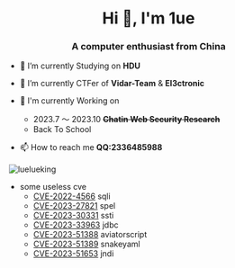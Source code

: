 <h1 align="center">Hi 👋, I'm 1ue</h1>
<h3 align="center">A computer enthusiast from China</h3>

- 🔭 I’m currently Studying on **HDU**

- 🌱 I’m currently CTFer of **Vidar-Team** & **El3ctronic**

- 🧐 I'm currently Working on
  -  2023.7 ～ 2023.10 **<s>Chatin Web Security Research</s>**
  -  Back To School

- 📫 How to reach me **QQ:2336485988**

  

<p align="left">

<p>&nbsp;<img align="center" src="https://github-readme-stats.vercel.app/api?username=luelueking&show_icons=true&locale=en" alt="luelueking" /></p>


- some useless cve
  - [CVE-2022-4566](https://www.cve.org/CVERecord?id=CVE-2022-4566) sqli
  - [CVE-2023-27821](https://cve.report/CVE-2023-27821) spel
  - [CVE-2023-30331](https://nvd.nist.gov/vuln/detail/CVE-2023-30331) ssti
  - [CVE-2023-33963](https://github.com/dataease/dataease/security/advisories/GHSA-m26j-gh4m-xh9f) jdbc
  - [CVE-2023-51388](https://github.com/dromara/hertzbeat/security/advisories/GHSA-mcqg-gqxr-hqgj) aviatorscript
  - [CVE-2023-51389](https://github.com/dromara/hertzbeat/security/advisories/GHSA-rmvr-9p5x-mm96) snakeyaml
  - [CVE-2023-51653](https://github.com/dromara/hertzbeat/security/advisories/GHSA-gcmp-vf6v-59gg) jndi 
